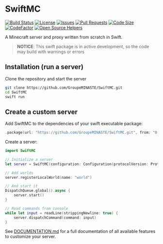 # SwiftMC

[![Build Status](https://travis-ci.com/GroupeMINASTE/SwiftMC.svg?token=oK8ceAyYNdbxPjHsz2xq&branch=master)](https://travis-ci.com/GroupeMINASTE/SwiftMC)
[![License](https://img.shields.io/github/license/GroupeMINASTE/SwiftMC)](LICENSE)
[![Issues](https://img.shields.io/github/issues/GroupeMINASTE/SwiftMC)]()
[![Pull Requests](https://img.shields.io/github/issues-pr/GroupeMINASTE/SwiftMC)]()
[![Code Size](https://img.shields.io/github/languages/code-size/GroupeMINASTE/SwiftMC)]()
[![CodeFactor](https://www.codefactor.io/repository/github/groupeminaste/swiftmc/badge)](https://www.codefactor.io/repository/github/groupeminaste/swiftmc)
[![Open Source Helpers](https://www.codetriage.com/groupeminaste/swiftmc/badges/users.svg)](https://www.codetriage.com/groupeminaste/swiftmc)

A Minecraft server and proxy written from scratch in Swift.

> **NOTICE**: This swift package is in active development, so the code may build with warnings or errors

## Installation (run a server)

Clone the repository and start the server

```bash
git clone https://github.com/GroupeMINASTE/SwiftMC.git
cd SwiftMC
swift run
```

## Create a custom server

Add SwiftMC to the dependencies of your swift executable package:

```swift
.package(url: "https://github.com/GroupeMINASTE/SwiftMC.git", from: "0.0.1")
```

Create a server:

```swift
import SwiftMC

// Initialize a server
let server = SwiftMC(configuration: Configuration(protocolVersion: ProtocolConstants.minecraft_1_15_2, port: 25565))

// Add worlds
server.registerLocalWorld(name: "world")

// And start it
DispatchQueue.global().async {
    server.start()
}

// Read commands from console
while let input = readLine(strippingNewline: true) {
    server.dispatchCommand(command: input)
}
```

See [DOCUMENTATION.md](DOCUMENTATION.md) for a full documentation of all available features to customize your server.
